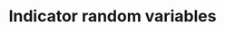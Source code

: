 ---
title: "Indicator random variables"
published: true
morea_id: reading-screencast-5a
morea_summary: "Indicator random variables."
morea_type: reading
morea_sort_order: 1
morea_url: http://www.youtube.com/watch?v=MgnvWTZgqcA
morea_labels:
 - Screencast
 - Suthers
 - 18 min
---